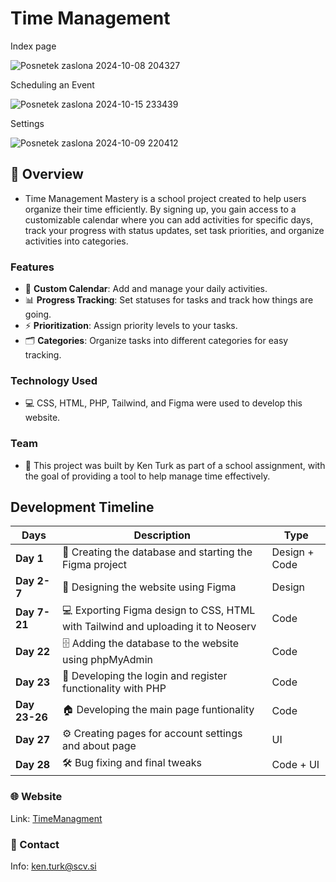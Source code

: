 # Time Management

Index page

![Posnetek zaslona 2024-10-08 204327](https://github.com/user-attachments/assets/e065c803-4583-4ede-a762-7766fc08f6e9)

Scheduling an Event

![Posnetek zaslona 2024-10-15 233439](https://github.com/user-attachments/assets/3d2d9bfe-e209-4095-a78a-71ea20aae4ab)

Settings

![Posnetek zaslona 2024-10-09 220412](https://github.com/user-attachments/assets/191bf0e4-beda-4982-890c-f11a6261c131)


## 📅 Overview
- Time Management Mastery is a school project created to help users organize their time efficiently. By signing up, you gain access to a customizable calendar where you can add activities for specific days, track your progress with status updates, set task priorities, and organize activities into categories.

### Features
- 📅 **Custom Calendar**: Add and manage your daily activities.
- 📊 **Progress Tracking**: Set statuses for tasks and track how things are going.
- ⚡ **Prioritization**: Assign priority levels to your tasks.
- 🗂️ **Categories**: Organize tasks into different categories for easy tracking.

### Technology Used
- 💻 CSS, HTML, PHP, Tailwind, and Figma were used to develop this website.

### Team
- 👤 This project was built by Ken Turk as part of a school assignment, with the goal of providing a tool to help manage time effectively.   

## Development Timeline
|**Days**         | Description                                                                             | Type              |
|-----------------|-----------------------------------------------------------------------------------------|-------------------|
| **Day 1**       | 📂 Creating the database and starting the Figma project                                    | Design + Code     |
| **Day 2-7**     | 🎨 Designing the website using Figma                                                       | Design            |
| **Day 7-21**    | 💻 Exporting Figma design to CSS, HTML with Tailwind and uploading it to Neoserv           | Code              |
| **Day 22**      | 🗄️ Adding the database to the website using phpMyAdmin                                     | Code              |
| **Day 23**      | 🔑 Developing the login and register functionality with PHP                                | Code              |
| **Day 23-26**   | 🏠 Developing the main page funtionality                                                   | Code              |
| **Day 27**      | ⚙️ Creating pages for account settings and about page                                      | UI                |
| **Day 28**      | 🛠️ Bug fixing and final tweaks                                                             | Code + UI         |

### 🌐 Website
Link: [TimeManagment](https://time.ken-turk.eu/index.php)

### 📧 Contact
Info: ken.turk@scv.si
